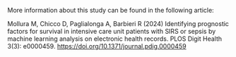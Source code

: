 More information about this study can be found in the following article:

Mollura M, Chicco D, Paglialonga A, Barbieri R (2024) Identifying prognostic factors for survival in intensive care unit patients with SIRS or sepsis by machine learning analysis on electronic health records. PLOS Digit Health 3(3): e0000459. https://doi.org/10.1371/journal.pdig.0000459
